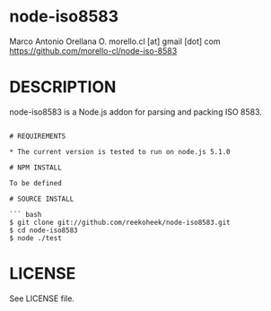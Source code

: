 # node-iso8583

Marco Antonio Orellana O. morello.cl [at] gmail [dot] com
https://github.com/morello-cl/node-iso-8583

# DESCRIPTION

node-iso8583 is a Node.js addon for parsing and packing ISO 8583.
```

# REQUIREMENTS

* The current version is tested to run on node.js 5.1.0

# NPM INSTALL

To be defined

# SOURCE INSTALL

``` bash
$ git clone git://github.com/reekoheek/node-iso8583.git
$ cd node-iso8583
$ node ./test
```

# LICENSE

See LICENSE file.
